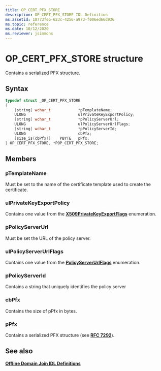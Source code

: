 ```yaml
---
title: OP_CERT_PFX_STORE
description: OP_CERT_PFX_STORE IDL Definition
ms.assetid: 10773feb-623c-4256-a973-f006ed66d936
ms.topic: reference
ms.date: 10/12/2020
ms.reviewer: jsimmons
---
```


# OP_CERT_PFX_STORE structure

Contains a serialized PFX structure.

## Syntax

```C++
typedef struct _OP_CERT_PFX_STORE
{
    [string] wchar_t            *pTemplateName;
    ULONG                       ulPrivateKeyExportPolicy;
    [string] wchar_t            *pPolicyServerUrl;
    ULONG                       ulPolicyServerUrlFlags;
    [string] wchar_t            *pPolicyServerId;
    ULONG                       cbPfx;
    [size_is(cbPfx)]    PBYTE   pPfx;
} OP_CERT_PFX_STORE, *POP_CERT_PFX_STORE;
```

## Members

### pTemplateName

Must be set to the name of the certificate template used to create the certificate.

### ulPrivateKeyExportPolicy

Contains one value from the [**X509PrivateKeyExportFlags**](/windows/win32/api/certenroll/ne-certenroll-x509privatekeyexportflags) enumeration.

### pPolicyServerUrl

Must be set the URL of the policy server.

### ulPolicyServerUrlFlags

Contains one value from the [**PolicyServerUrlFlags**](/windows/win32/api/certenroll/ne-certenroll-policyserverurlflags) enumeration.

### pPolicyServerId

Contains a string that uniquely identifies the policy server

### cbPfx

Contains the size of pPfx in bytes.

### pPfx

Contains a serialized PFX structure (see [**RFC 7292**](https://tools.ietf.org/html/rfc7292)).

## See also

[**Offline Domain Join IDL Definitions**](odj-idl.md)
